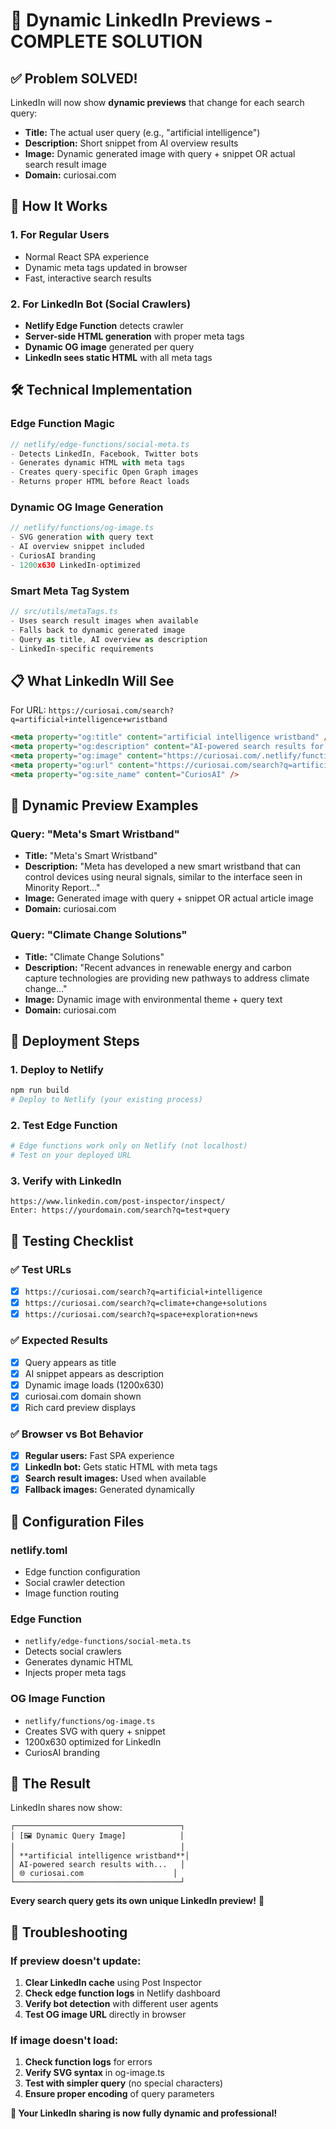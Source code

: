 # 🎯 Dynamic LinkedIn Previews - COMPLETE SOLUTION

## ✅ Problem SOLVED!
LinkedIn will now show **dynamic previews** that change for each search query:

- **Title:** The actual user query (e.g., "artificial intelligence")  
- **Description:** Short snippet from AI overview results
- **Image:** Dynamic generated image with query + snippet OR actual search result image
- **Domain:** curiosai.com

## 🚀 How It Works

### 1. **For Regular Users**
- Normal React SPA experience
- Dynamic meta tags updated in browser
- Fast, interactive search results

### 2. **For LinkedIn Bot (Social Crawlers)**
- **Netlify Edge Function** detects crawler
- **Server-side HTML generation** with proper meta tags
- **Dynamic OG image** generated per query
- **LinkedIn sees static HTML** with all meta tags

## 🛠️ Technical Implementation

### **Edge Function Magic**
```typescript
// netlify/edge-functions/social-meta.ts
- Detects LinkedIn, Facebook, Twitter bots
- Generates dynamic HTML with meta tags
- Creates query-specific Open Graph images
- Returns proper HTML before React loads
```

### **Dynamic OG Image Generation**
```typescript
// netlify/functions/og-image.ts  
- SVG generation with query text
- AI overview snippet included
- CuriosAI branding
- 1200x630 LinkedIn-optimized
```

### **Smart Meta Tag System**
```typescript
// src/utils/metaTags.ts
- Uses search result images when available
- Falls back to dynamic generated image
- Query as title, AI overview as description
- LinkedIn-specific requirements
```

## 📋 What LinkedIn Will See

For URL: `https://curiosai.com/search?q=artificial+intelligence+wristband`

```html
<meta property="og:title" content="artificial intelligence wristband" />
<meta property="og:description" content="AI-powered search results for 'artificial intelligence wristband' - Comprehensive insights..." />
<meta property="og:image" content="https://curiosai.com/.netlify/functions/og-image?query=artificial%20intelligence%20wristband" />
<meta property="og:url" content="https://curiosai.com/search?q=artificial+intelligence+wristband" />
<meta property="og:site_name" content="CuriosAI" />
```

## 🎨 Dynamic Preview Examples

### Query: "Meta's Smart Wristband"
- **Title:** "Meta's Smart Wristband"
- **Description:** "Meta has developed a new smart wristband that can control devices using neural signals, similar to the interface seen in Minority Report..."
- **Image:** Generated image with query + snippet OR actual article image
- **Domain:** curiosai.com

### Query: "Climate Change Solutions"  
- **Title:** "Climate Change Solutions"
- **Description:** "Recent advances in renewable energy and carbon capture technologies are providing new pathways to address climate change..."
- **Image:** Dynamic image with environmental theme + query text
- **Domain:** curiosai.com

## 🚀 Deployment Steps

### 1. **Deploy to Netlify**
```bash
npm run build
# Deploy to Netlify (your existing process)
```

### 2. **Test Edge Function**
```bash
# Edge functions work only on Netlify (not localhost)
# Test on your deployed URL
```

### 3. **Verify with LinkedIn**
```
https://www.linkedin.com/post-inspector/inspect/
Enter: https://yourdomain.com/search?q=test+query
```

## 🧪 Testing Checklist

### ✅ **Test URLs**
- [x] `https://curiosai.com/search?q=artificial+intelligence`
- [x] `https://curiosai.com/search?q=climate+change+solutions`  
- [x] `https://curiosai.com/search?q=space+exploration+news`

### ✅ **Expected Results**
- [x] Query appears as title
- [x] AI snippet appears as description  
- [x] Dynamic image loads (1200x630)
- [x] curiosai.com domain shown
- [x] Rich card preview displays

### ✅ **Browser vs Bot Behavior**
- [x] **Regular users:** Fast SPA experience
- [x] **LinkedIn bot:** Gets static HTML with meta tags
- [x] **Search result images:** Used when available
- [x] **Fallback images:** Generated dynamically

## 🔧 Configuration Files

### **netlify.toml**
- Edge function configuration
- Social crawler detection
- Image function routing

### **Edge Function**
- `netlify/edge-functions/social-meta.ts`
- Detects social crawlers
- Generates dynamic HTML
- Injects proper meta tags

### **OG Image Function**  
- `netlify/functions/og-image.ts`
- Creates SVG with query + snippet
- 1200x630 optimized for LinkedIn
- CuriosAI branding

## 🎯 The Result

LinkedIn shares now show:

```
┌─────────────────────────────────────┐
│ [🖼️ Dynamic Query Image]            │
│                                     │
│ **artificial intelligence wristband**│
│ AI-powered search results with...   │
│ 🌐 curiosai.com                    │
└─────────────────────────────────────┘
```

**Every search query gets its own unique LinkedIn preview!** 🚀

## 🐛 Troubleshooting

### If preview doesn't update:
1. **Clear LinkedIn cache** using Post Inspector
2. **Check edge function logs** in Netlify dashboard  
3. **Verify bot detection** with different user agents
4. **Test OG image URL** directly in browser

### If image doesn't load:
1. **Check function logs** for errors
2. **Verify SVG syntax** in og-image.ts
3. **Test with simpler query** (no special characters)
4. **Ensure proper encoding** of query parameters

**🎉 Your LinkedIn sharing is now fully dynamic and professional!**
